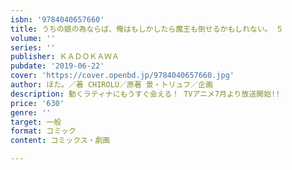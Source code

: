 ```yaml
---
isbn: '9784040657660'
title: うちの娘の為ならば、俺はもしかしたら魔王も倒せるかもしれない。　５
volume: ''
series: ''
publisher: ＫＡＤＯＫＡＷＡ
pubdate: '2019-06-22'
cover: 'https://cover.openbd.jp/9784040657660.jpg'
author: ほた。／著 CHIROLU／原著 景・トリュフ／企画
description: 動くラティナにもうすぐ会える！ TVアニメ7月より放送開始!!
price: '630'
genre: ''
target: 一般
format: コミック
content: コミックス・劇画

---
```

